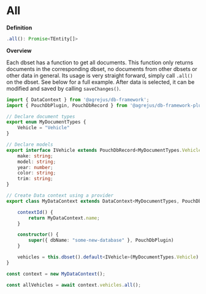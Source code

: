 # All

**Definition**
```typescript
.all(): Promise<TEntity[]>
```

**Overview**

Each dbset has a function to get all documents.  This function only returns documents in the corresponding dbset, no documents from other dbsets or other data in general.  Its usage is very straight forward, simply call `.all()` on the dbset.  See below for a full example.  After data is selected, it can be modified and saved by calling `saveChanges()`.

```typescript
import { DataContext } from '@agrejus/db-framework';
import { PouchDbPlugin, PouchDbRecord } from '@agrejus/db-framework-plugin-pouchdb';

// Declare document types
export enum MyDocumentTypes {
    Vehicle = "Vehicle"
}

// Declare models
export interface IVehicle extends PouchDbRecord<MyDocumentTypes.Vehicle> {
    make: string;
    model: string;
    year: number;
    color: string;
    trim: string;
}

// Create Data context using a provider
export class MyDataContext extends DataContext<MyDocumentTypes, PouchDbRecord<MyDocumentTypes>, "_id" | "_rev"> {

    contextId() {
        return MyDataContext.name;
    }

    constructor() {
        super({ dbName: "some-new-database" }, PouchDbPlugin)
    }

    vehicles = this.dbset().default<IVehicle>(MyDocumentTypes.Vehicle).create();
}

const context = new MyDataContext();

const allVehicles = await context.vehicles.all();
```